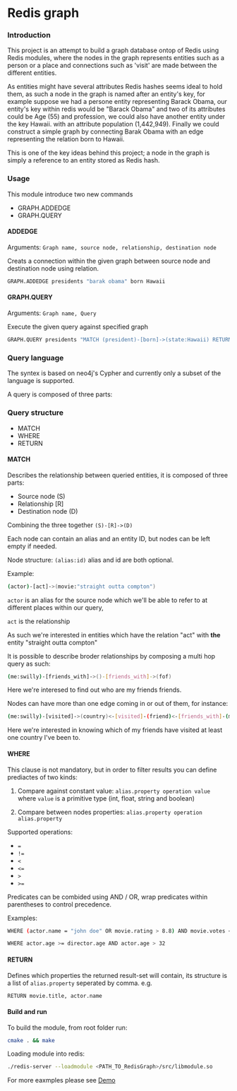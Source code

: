 # Redis graph


### Introduction
This project is an attempt to build a graph database ontop of Redis using Redis modules, where the nodes in the graph represents entities such as a person or a place and connections such as 'visit' are made between the different entities.

As entities might have several attributes Redis hashes seems ideal to hold them, as such a node in the graph is named after an entity's key, for example suppose we had a persone entity representing Barack Obama, our entity's key within redis would be "Barack Obama" and two of its attributes could be Age (55) and profession, we could also have another entity under the key Hawaii. with an attribute population (1,442,949).
Finally we could construct a simple graph by connecting Barak Obama with an edge representing the relation born to Hawaii.

This is one of the key ideas behind this project; a node in the graph is simply a reference to an entity stored as Redis hash.


### Usage
This module introduce two new commands
- GRAPH.ADDEDGE
- GRAPH.QUERY

#### ADDEDGE
Arguments: `Graph name, source node, relationship, destination node`

Creats a connection within the given graph between source node and destination node using relation.
```sh
GRAPH.ADDEDGE presidents "barak obama" born Hawaii
```

#### GRAPH.QUERY
Arguments: `Graph name, Query`

Execute the given query against specified graph

```sh
GRAPH.QUERY presidents "MATCH (president)-[born]->(state:Hawaii) RETURN president.name, president.age"
```

### Query language
The syntex is based on neo4j's Cypher and currently only a subset of the language is supported.

A query is composed of three parts:

### Query structure

 - MATCH
 - WHERE
 - RETURN

#### MATCH
Describes the relationship between queried entities, it is composed of three parts:
- Source node (S)
- Relationship [R]
- Destination node (D)

Combining the three together
`(S)-[R]->(D)`

Each node can contain an alias and an entity ID, but nodes can be left empty if needed.

Node structure: `(alias:id)` alias and id are both optional.

Example:
```sh
(actor)-[act]->(movie:"straight outta compton")
```
`actor` is an alias for the source node which we'll be able to refer to at different places within our query,

`act` is the relationship

As such we're interested in entities which have the relation "act" with **the** entity "straight outta compton"

It is possible to describe broder relationships by composing a multi hop query as such:
```sh
(me:swilly)-[friends_with]->()-[friends_with]->(fof)
```
Here we're interesed to find out who are my friends friends.

Nodes can have more than one edge coming in or out of them, for instance:
```sh
(me:swilly)-[visited]->(country)<-[visited]-(friend)<-[friends_with]-(me)
```
Here we're interested in knowing which of my friends have visited at least one country I've been to.


#### WHERE
This clause is not mandatory, but in order to filter results you can define prediactes of two kinds:
1. Compare against constant value: `alias.property operation value`
where `value` is a primitive type (int, float, string and boolean)

2. Compare between nodes properties: `alias.property operation alias.property`

Supported operations:
- `=`
- `!=`
- `<`
- `<=`
- `>`
- `>=`

Predicates can be combided using AND / OR, wrap predicates within parentheses to control precedence.


Examples: 
```sh
WHERE (actor.name = "john doe" OR movie.rating > 8.8) AND movie.votes <=250)
```

```sh
WHERE actor.age >= director.age AND actor.age > 32
```

#### RETURN
Defines which properties the returned result-set will contain, its structure is a list of `alias.property` seperated by comma. e.g. 
```sh 
RETURN movie.title, actor.name
```

#### Build and run
To build the module, from root folder run:
```sh 
cmake . && make
``` 
Loading module into redis:
```sh 
./redis-server --loadmodule <PATH_TO_RedisGraph>/src/libmodule.so
``` 

For more eaxmples please see [Demo](https://github.com/swilly22/redis-module-graph/tree/master/Demo)
